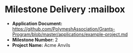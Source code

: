 # Milestone Delivery :mailbox

- **Application Document:** https://github.com/PolymeshAssociation/Grants-Program/blob/master/applications/example-project.md
- **Milestone Number:** 2
- **Project Name:** Acme Anvils
